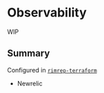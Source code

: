 # Observability

WIP

## Summary

Configured in [`rimrep-terraform`](https://github.com/aodn/rimrep-terraform)

- Newrelic
